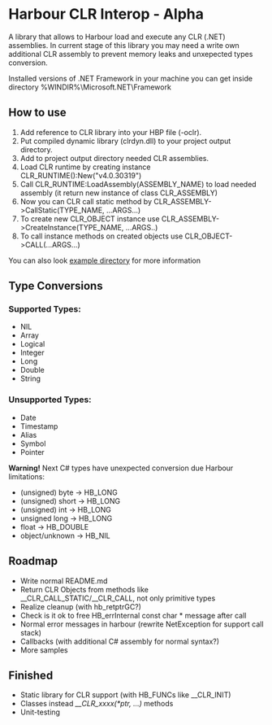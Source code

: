 ﻿# Harbour CLR Interop - Alpha

A library that allows to Harbour load and execute any CLR (.NET) assemblies.
In current stage of this library you may need a write own additional CLR assembly to prevent memory leaks and unxepected types conversion.

Installed versions of .NET Framework in your machine you can get inside directory %WINDIR%\Microsoft.NET\Framework

## How to use
1. Add reference to CLR library into your HBP file (-oclr).
2. Put compiled dynamic library (clrdyn.dll) to your project output directory.
3. Add to project output directory needed CLR assemblies.
4. Load CLR runtime by creating instance CLR_RUNTIME():New("v4.0.30319")
5. Call CLR_RUNTIME:LoadAssembly(ASSEMBLY_NAME) to load needed assembly (it return new instance of class CLR_ASSEMBLY)
6. Now you can CLR call static method by CLR_ASSEMBLY->CallStatic(TYPE_NAME, ...ARGS...)
7. To create new CLR_OBJECT instance use CLR_ASSEMBLY->CreateInstance(TYPE_NAME, ...ARGS..)
8. To call instance methods on created objects use CLR_OBJECT->CALL(...ARGS...)

You can also look [example directory](example\demo_oop.prg) for more information

## Type Conversions
### Supported Types:
* NIL
* Array
* Logical
* Integer
* Long
* Double
* String

### Unsupported Types:
* Date
* Timestamp
* Alias
* Symbol
* Pointer

**Warning!** Next C# types have unexpected conversion due Harbour limitations: 
* (unsigned) byte → HB_LONG
* (unsigned) short → HB_LONG
* (unsigned) int → HB_LONG 
* unsigned long → HB_LONG
* float → HB_DOUBLE
* object/unknown → HB_NIL


## Roadmap
* Write normal README.md
* Return CLR Objects from methods like __CLR_CALL_STATIC/__CLR_CALL, not only primitive types
* Realize cleanup (with hb_retptrGC?)
* Check is it ok to free HB_errInternal const char * message after call
* Normal error messages in harbour (rewrite NetException for support call stack)
* Callbacks (with additional C# assembly for normal syntax?)
* More samples

## Finished
* Static library for CLR support (with HB_FUNCs like __CLR_INIT)
* Classes instead *__CLR_xxxx(\*ptr, ...)* methods
* Unit-testing
